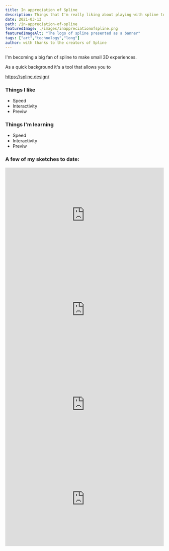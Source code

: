 ```yaml
---
title: In appreciation of Spline
description: Things that I'm really liking about playing with spline tool.
date: 2021-03-13
path: /in-appreciation-of-spline
featuredImage: ./images/inappreciationofspline.png
featuredImageAlt: "The logo of spline presented as a banner"
tags: ["art","technology","long"]
author: with thanks to the creators of Spline
---
```


I'm becoming a big fan of spline to make small 3D experiences.

As a quick background it's a tool that allows you to 

https://spline.design/


### Things I like
- Speed
- Interactivity
- Previw

### Things I'm learning
- Speed
- Interactivity
- Previw


### A few of my sketches to date:
<iframe src="https://dogoodbenice.github.io/sketches/solarsystemv1/" style="border:0px #ffffff none;" name="myiFrame" scrolling="no" frameborder="1" marginheight="0px" marginwidth="0px" height="300px" width="100%" allowfullscreen></iframe>

<iframe src="https://dogoodbenice.github.io/sketches/littleregatta/" style="border:0px #ffffff none;" name="myiFrame" scrolling="no" frameborder="1" marginheight="0px" marginwidth="0px" height="300px" width="100%" allowfullscreen></iframe>

<iframe src="https://dogoodbenice.github.io/sketches/littlerocket/" style="border:0px #ffffff none;" name="myiFrame" scrolling="no" frameborder="1" marginheight="0px" marginwidth="0px" height="300px" width="100%" allowfullscreen></iframe>

<iframe src="https://dogoodbenice.github.io/sketches/little-forest/" style="border:0px #ffffff none;" name="myiFrame" scrolling="no" frameborder="1" marginheight="0px" marginwidth="0px" height="300px" width="100%" allowfullscreen></iframe>
